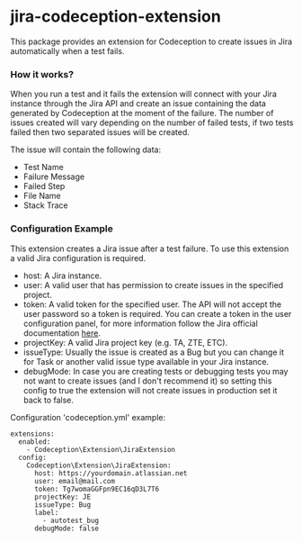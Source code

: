 # jira-codeception-extension

This package provides an extension for Codeception to create issues in Jira automatically when a test fails.

### How it works?

When you run a test and it fails the extension will connect with your Jira instance through the Jira API and create an issue containing the data generated by Codeception at the moment of the failure. The number of issues created will vary depending on the number of failed tests, if two tests failed then two separated issues will be created.

The issue will contain the following data:

- Test Name
- Failure Message
- Failed Step
- File Name
- Stack Trace

### Configuration Example

This extension creates a Jira issue after a test failure. To use this extension a valid Jira configuration is required.

- host: A Jira instance.
- user: A valid user that has permission to create issues in the specified project.
- token: A valid token for the specified user. The API will not accept the user password so a token is required. You can create a token in the user configuration panel, for more information follow the Jira official documentation [here](https://confluence.atlassian.com/cloud/api-tokens-938839638.html).
- projectKey: A valid Jira project key (e.g. TA, ZTE, ETC).
- issueType: Usually the issue is created as a Bug but you can change it for Task or another valid issue type available in your Jira instance.
- debugMode: In case you are creating tests or debugging tests you may not want to create issues (and I don't recommend it) so setting this config to true the extension will not create issues in production set it back to false.

Configuration 'codeception.yml' example:

    extensions:
      enabled:
        - Codeception\Extension\JiraExtension
      config:
        Codeception\Extension\JiraExtension:
          host: https://yourdomain.atlassian.net
          user: email@mail.com
          token: Tg7womaGGFpn9EC16qD3L7T6
          projectKey: JE
          issueType: Bug
          label:
            - autotest_bug
          debugMode: false

